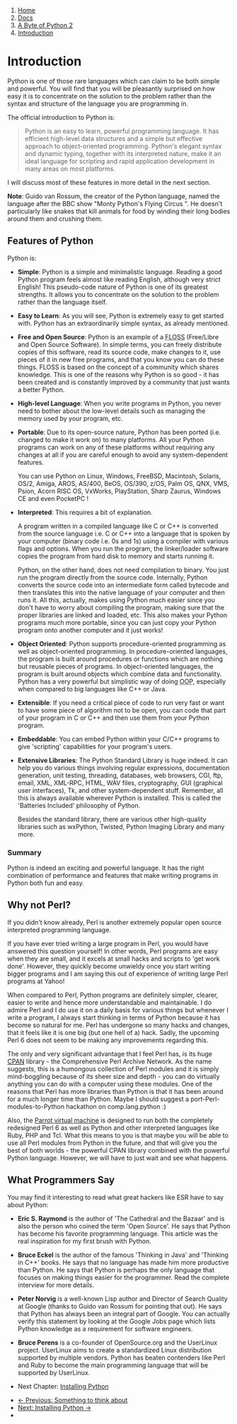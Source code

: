 <!-- -
Title: A Byte of Python 2 - Introduction
Author: Swaroop C H
Editor: Marios Zindilis
First Published: 2003
Last Updated: 2014-01-07
- -->

<ol class="breadcrumb">
<li><a href="/">Home</a></li>
<li><a href="/docs/">Docs</a></li>
<li><a href="/docs/a-byte-of-python-2/">A Byte of Python 2</a></li>
<li><a href="/docs/a-byte-of-python-2/introduction.html">Introduction</a></li>
</ol>

Introduction
============

Python is one of those rare languages which can claim to be both simple 
and powerful. You will find that you will be pleasantly surprised on 
how easy it is to concentrate on the solution to the problem rather than 
the syntax and structure of the language you are programming in.

The official introduction to Python is:

> Python is an easy to learn, powerful programming language. It has 
> efficient high-level data structures and a simple but effective 
> approach to object-oriented programming. Python's elegant syntax and 
> dynamic typing, together with its interpreted nature, make it an ideal 
> language for scripting and rapid application development in many areas 
> on most platforms. 

I will discuss most of these features in more detail in the next section.

**Note**: Guido van Rossum, the creator of the Python language, named 
the language after the BBC show "Monty Python's Flying Circus ". He 
doesn't particularly like snakes that kill animals for food by winding 
their long bodies around them and crushing them. 

Features of Python
------------------

Python is:

*   **Simple**: Python is a simple and minimalistic language. Reading a 
    good Python program feels almost like reading English, although 
    very strict English! This pseudo-code nature of Python is one of 
    its greatest strengths. It allows you to concentrate on the 
    solution to the problem rather than the language itself. 
*   **Easy to Learn**: As you will see, Python is extremely easy to get 
    started with. Python has an extraordinarily simple syntax, as 
    already mentioned. 
*   **Free and Open Source**: Python is an example of a 
    <abbr title='Free/Libre Open Source Software'>FLOSS</abbr> 
    (Free/Libre and Open Source Software). In simple terms, you can 
    freely distribute copies of this software, read its source code, 
    make changes to it, use pieces of it in new free programs, and that 
    you know you can do these things. FLOSS is based on the concept of a 
    community which shares knowledge. This is one of the reasons why 
    Python is so good - it has been created and is constantly improved 
    by a community that just wants a better Python. 
*   **High-level Language**: When you write programs in Python, you 
    never need to bother about the low-level details such as managing 
    the memory used by your program, etc.
*   **Portable**: Due to its open-source nature, Python has been ported 
    (i.e. changed to make it work on) to many platforms. All your Python 
    programs can work on any of these platforms without requiring any 
    changes at all if you are careful enough to avoid any 
    system-dependent features.

    You can use Python on Linux, Windows, FreeBSD, Macintosh, Solaris, 
    OS/2, Amiga, AROS, AS/400, BeOS, OS/390, z/OS, Palm OS, QNX, VMS, 
    Psion, Acorn RISC OS, VxWorks, PlayStation, Sharp Zaurus, Windows 
    CE and even PocketPC ! 
*   **Interpreted**: This requires a bit of explanation.

    A program written in a compiled language like C or C++ is converted 
    from the source language i.e. C or C++ into a language that is 
    spoken by your computer (binary code i.e. 0s and 1s) using a 
    compiler with various flags and options. When you run the program, 
    the linker/loader software copies the program from hard disk to 
    memory and starts running it.

    Python, on the other hand, does not need compilation to binary. You 
    just run the program directly from the source code. Internally, 
    Python converts the source code into an intermediate form called 
    bytecode and then translates this into the native language of your 
    computer and then runs it. All this, actually, makes using Python 
    much easier since you don't have to worry about compiling the 
    program, making sure that the proper libraries are linked and 
    loaded, etc. This also makes your Python programs much more 
    portable, since you can just copy your Python program onto another 
    computer and it just works! 
*   **Object Oriented**: Python supports procedure-oriented programming 
    as well as object-oriented programming. In procedure-oriented 
    languages, the program is built around procedures or functions which 
    are nothing but reusable pieces of programs. In object-oriented 
    languages, the program is built around objects which combine data 
    and functionality. Python has a very powerful but simplistic way of 
    doing <abbr title='Object Oriented Programming'>OOP</abbr>, 
    especially when compared to big languages like C++ or Java. 
*   **Extensible**: If you need a critical piece of code to run very 
    fast or want to have some piece of algorithm not to be open, you 
    can code that part of your program in C or C++ and then use them 
    from your Python program. 
*   **Embeddable**: You can embed Python within your C/C++ programs to 
    give 'scripting' capabilities for your program's users. 
*   **Extensive Libraries**: The Python Standard Library is huge indeed. 
    It can help you do various things involving regular expressions, 
    documentation generation, unit testing, threading, databases, web 
    browsers, CGI, ftp, email, XML, XML-RPC, HTML, WAV files, 
    cryptography, GUI (graphical user interfaces), Tk, and other 
    system-dependent stuff. Remember, all this is always available 
    wherever Python is installed. This is called the 'Batteries 
    Included' philosophy of Python.

    Besides the standard library, there are various other high-quality 
    libraries such as wxPython, Twisted, Python Imaging Library and 
    many more. 

### Summary ###

Python is indeed an exciting and powerful language. It has the right 
combination of performance and features that make writing programs in 
Python both fun and easy. 

Why not Perl?
-------------

If you didn't know already, Perl is another extremely popular open 
source interpreted programming language.

If you have ever tried writing a large program in Perl, you would have 
answered this question yourself! In other words, Perl programs are easy 
when they are small, and it excels at small hacks and scripts to 'get 
work done'. However, they quickly become unwieldy once you start writing 
bigger programs and I am saying this out of experience of writing large 
Perl programs at Yahoo!

When compared to Perl, Python programs are definitely simpler, clearer, 
easier to write and hence more understandable and maintainable. I do 
admire Perl and I do use it on a daily basis for various things but 
whenever I write a program, I always start thinking in terms of Python 
because it has become so natural for me. Perl has undergone so many 
hacks and changes, that it feels like it is one big (but one hell of a) 
hack. Sadly, the upcoming Perl 6 does not seem to be making any 
improvements regarding this.

The only and very significant advantage that I feel Perl has, is its 
huge <a href='http://www.cpan.org/'><abbr title='Comprehensive Perl 
Archive Network'>CPAN</abbr></a> library - the Comprehensive Perl 
Archive Network. As the name suggests, this is a humongous collection 
of Perl modules and it is simply mind-boggling because of its sheer 
size and depth - you can do virtually anything you can do with a 
computer using these modules. One of the reasons that Perl has more 
libraries than Python is that it has been around for a much longer 
time than Python. Maybe I should suggest a port-Perl-modules-to-Python 
hackathon on comp.lang.python :)

Also, the [Parrot virtual machine](http://www.parrot.org/) is designed 
to run both the completely redesigned Perl 6 as well as Python and other 
interpreted languages like Ruby, PHP and Tcl. What this means to you is 
that maybe you will be able to use all Perl modules from Python in the 
future, and that will give you the best of both worlds - the powerful 
CPAN library combined with the powerful Python language. However, we 
will have to just wait and see what happens. 

What Programmers Say
--------------------

You may find it interesting to read what great hackers like ESR have to 
say about Python:

*   **Eric S. Raymond** is the author of 'The Cathedral and the Bazaar' 
    and is also the person who coined the term 'Open Source'. He says 
    that Python has become his favorite programming language. This 
    article was the real inspiration for my first brush with Python.
*   **Bruce Eckel** is the author of the famous 'Thinking in Java' and 
    'Thinking in C++' books. He says that no language has made him more 
    productive than Python. He says that Python is perhaps the only 
    language that focuses on making things easier for the programmer. 
    Read the complete interview for more details.
*   **Peter Norvig** is a well-known Lisp author and Director of Search Quality at Google (thanks to Guido van Rossum for pointing that out). He says that Python has always been an integral part of Google. You can actually verify this statement by looking at the Google Jobs page which lists Python knowledge as a requirement for software engineers.
*   **Bruce Perens** is a co-founder of OpenSource.org and the UserLinux project. UserLinux aims to create a standardized Linux distribution supported by multiple vendors. Python has beaten contenders like Perl and Ruby to become the main programming language that will be supported by UserLinux. 


*   Next Chapter: [Installing Python]()

<ul class='pager'>
    <li class='previous'>
        <a href='/docs/a-byte-of-python-2/preface/something-to-think-about.html'>&larr; Previous: Something to think about</a>
    </li>
    <li class='next'>
        <a href='/docs/a-byte-of-python-2/installing-python/'>Next: Installing Python &rarr;</a>
    <li>
</ul>
